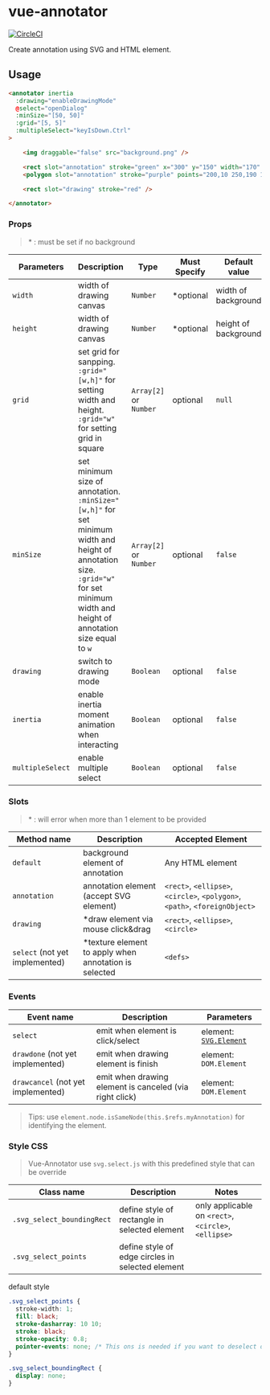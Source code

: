 # vue-annotator
[![CircleCI](https://circleci.com/gh/DrSensor/vue-annotator.svg?style=svg)](https://circleci.com/gh/DrSensor/vue-annotator)

Create annotation using SVG and HTML element.

## Usage
```html
<annotator inertia
  :drawing="enableDrawingMode"
  @select="openDialog"
  :minSize="[50, 50]"
  :grid="[5, 5]"
  :multipleSelect="keyIsDown.Ctrl"
>

    <img draggable="false" src="background.png" />

    <rect slot="annotation" stroke="green" x="300" y="150" width="170" height="100" />
    <polygon slot="annotation" stroke="purple" points="200,10 250,190 160,210" />

    <rect slot="drawing" stroke="red" />

</annotator>
```

### Props
> \* : must be set if no background

| Parameters | Description | Type | Must Specify | Default value |
|---------- |-------- |---------- |---------- |---------- |
| `width` | width of drawing canvas | `Number` | *optional | width of background |
| `height` | width of drawing canvas | `Number` | *optional | height of background |
| `grid` | set grid for sanpping. `:grid="[w,h]"` for setting width and height. `:grid="w"` for setting grid in square | `Array[2]` or `Number` | optional | `null` |
| `minSize` | set minimum size of annotation. `:minSize="[w,h]"` for set minimum width and height of annotation size. `:grid="w"` for set minimum width and height of annotation size equal to `w` | `Array[2]` or `Number` | optional | `false` |
| `drawing` | switch to drawing mode | `Boolean` | optional | `false` |
| `inertia` | enable inertia moment animation when interacting | `Boolean` | optional | `false` |
| `multipleSelect` | enable multiple select | `Boolean` | optional | `false` |


### Slots
> \* : will error when more than 1 element to be provided

| Method name | Description | Accepted Element |
|---------- |-------- |---------- |
| `default` | background element of annotation | Any HTML element |
| `annotation` | annotation element (accept SVG element) | `<rect>`, `<ellipse>`, `<circle>`, `<polygon>`, `<path>`, `<foreignObject>` |
| `drawing` | *draw element via mouse click&drag | `<rect>`, `<ellipse>`, `<circle>` | 
| `select` (not yet implemented) | *texture element to apply when annotation is selected | `<defs>` |

### Events
| Event name | Description | Parameters |
|---------- |-------- |---------- |
| `select` | emit when element is click/select | element: [`SVG.Element`](http://svgjs.com/elements/#elements) |
| `drawdone` (not yet implemented) | emit when drawing element is finish | element: `DOM.Element` |
| `drawcancel` (not yet implemented) | emit when drawing element is canceled (via right click) | element: `DOM.Element` |

> Tips: use `element.node.isSameNode(this.$refs.myAnnotation)` for identifying the element.

### Style CSS
> Vue-Annotator use `svg.select.js` with this predefined style that can be override

| Class name | Description | Notes
|---------- |-------- |--------- |
| `.svg_select_boundingRect` | define style of rectangle in selected element | only applicable on `<rect>`, `<circle>`, `<ellipse>` |
| `.svg_select_points` | define style of edge circles in selected element |

default style
```CSS
.svg_select_points {
  stroke-width: 1;
  fill: black;
  stroke-dasharray: 10 10;
  stroke: black;
  stroke-opacity: 0.8;
  pointer-events: none; /* This ons is needed if you want to deselect or drag the shape*/
}

.svg_select_boundingRect {
  display: none;
}
```
